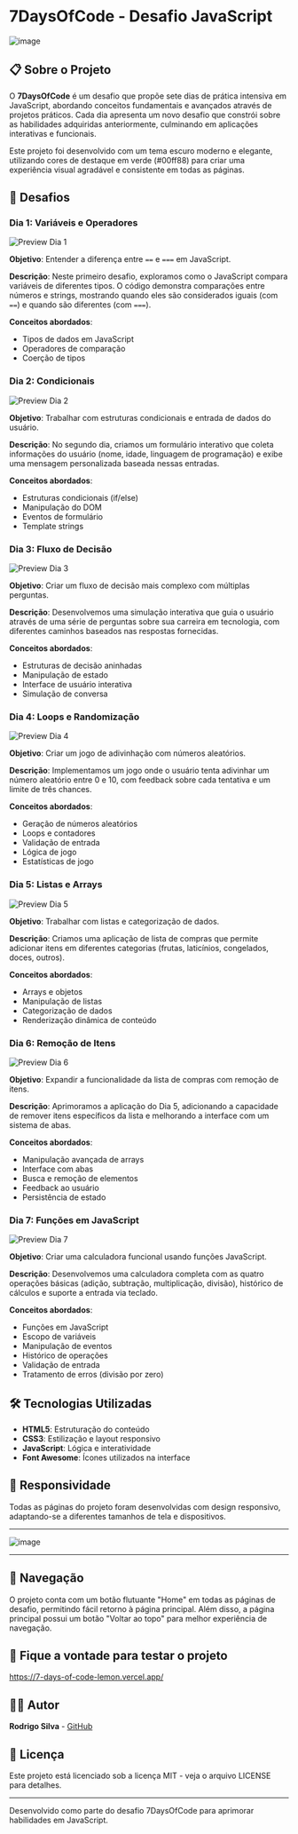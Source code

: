 # 7DaysOfCode - Desafio JavaScript

![image](https://github.com/user-attachments/assets/fbfea6f6-f700-448b-b465-428859e94f67)


## 📋 Sobre o Projeto

O **7DaysOfCode** é um desafio que propõe sete dias de prática intensiva em JavaScript, abordando conceitos fundamentais e avançados através de projetos práticos. Cada dia apresenta um novo desafio que constrói sobre as habilidades adquiridas anteriormente, culminando em aplicações interativas e funcionais.

Este projeto foi desenvolvido com um tema escuro moderno e elegante, utilizando cores de destaque em verde (#00ff88) para criar uma experiência visual agradável e consistente em todas as páginas.

## 🚀 Desafios

### Dia 1: Variáveis e Operadores

![Preview Dia 1](https://github.com/rsprogrammerbr/7DaysOfCode/blob/main/assests/preview1.jpg)

**Objetivo**: Entender a diferença entre `==` e `===` em JavaScript.

**Descrição**: Neste primeiro desafio, exploramos como o JavaScript compara variáveis de diferentes tipos. O código demonstra comparações entre números e strings, mostrando quando eles são considerados iguais (com `==`) e quando são diferentes (com `===`).

**Conceitos abordados**:
- Tipos de dados em JavaScript
- Operadores de comparação
- Coerção de tipos

### Dia 2: Condicionais

![Preview Dia 2](https://github.com/rsprogrammerbr/7DaysOfCode/blob/main/assests/preview2.jpg)

**Objetivo**: Trabalhar com estruturas condicionais e entrada de dados do usuário.

**Descrição**: No segundo dia, criamos um formulário interativo que coleta informações do usuário (nome, idade, linguagem de programação) e exibe uma mensagem personalizada baseada nessas entradas.

**Conceitos abordados**:
- Estruturas condicionais (if/else)
- Manipulação do DOM
- Eventos de formulário
- Template strings

### Dia 3: Fluxo de Decisão

![Preview Dia 3](https://github.com/rsprogrammerbr/7DaysOfCode/blob/main/assests/preview3.jpg)

**Objetivo**: Criar um fluxo de decisão mais complexo com múltiplas perguntas.

**Descrição**: Desenvolvemos uma simulação interativa que guia o usuário através de uma série de perguntas sobre sua carreira em tecnologia, com diferentes caminhos baseados nas respostas fornecidas.

**Conceitos abordados**:
- Estruturas de decisão aninhadas
- Manipulação de estado
- Interface de usuário interativa
- Simulação de conversa

### Dia 4: Loops e Randomização

![Preview Dia 4](https://github.com/rsprogrammerbr/7DaysOfCode/blob/main/assests/preview4.jpg)

**Objetivo**: Criar um jogo de adivinhação com números aleatórios.

**Descrição**: Implementamos um jogo onde o usuário tenta adivinhar um número aleatório entre 0 e 10, com feedback sobre cada tentativa e um limite de três chances.

**Conceitos abordados**:
- Geração de números aleatórios
- Loops e contadores
- Validação de entrada
- Lógica de jogo
- Estatísticas de jogo

### Dia 5: Listas e Arrays

![Preview Dia 5](https://github.com/rsprogrammerbr/7DaysOfCode/blob/main/assests/preview5.jpg)

**Objetivo**: Trabalhar com listas e categorização de dados.

**Descrição**: Criamos uma aplicação de lista de compras que permite adicionar itens em diferentes categorias (frutas, laticínios, congelados, doces, outros).

**Conceitos abordados**:
- Arrays e objetos
- Manipulação de listas
- Categorização de dados
- Renderização dinâmica de conteúdo

### Dia 6: Remoção de Itens

![Preview Dia 6](https://github.com/rsprogrammerbr/7DaysOfCode/blob/main/assests/preview6.jpg)

**Objetivo**: Expandir a funcionalidade da lista de compras com remoção de itens.

**Descrição**: Aprimoramos a aplicação do Dia 5, adicionando a capacidade de remover itens específicos da lista e melhorando a interface com um sistema de abas.

**Conceitos abordados**:
- Manipulação avançada de arrays
- Interface com abas
- Busca e remoção de elementos
- Feedback ao usuário
- Persistência de estado

### Dia 7: Funções em JavaScript

![Preview Dia 7](https://github.com/rsprogrammerbr/7DaysOfCode/blob/main/assests/preview7.jpg)

**Objetivo**: Criar uma calculadora funcional usando funções JavaScript.

**Descrição**: Desenvolvemos uma calculadora completa com as quatro operações básicas (adição, subtração, multiplicação, divisão), histórico de cálculos e suporte a entrada via teclado.

**Conceitos abordados**:
- Funções em JavaScript
- Escopo de variáveis
- Manipulação de eventos
- Histórico de operações
- Validação de entrada
- Tratamento de erros (divisão por zero)

## 🛠️ Tecnologias Utilizadas

- **HTML5**: Estruturação do conteúdo
- **CSS3**: Estilização e layout responsivo
- **JavaScript**: Lógica e interatividade
- **Font Awesome**: Ícones utilizados na interface

## 📱 Responsividade

Todas as páginas do projeto foram desenvolvidas com design responsivo, adaptando-se a diferentes tamanhos de tela e dispositivos.
***
![image](https://github.com/user-attachments/assets/d1188b1a-f854-4a7b-9242-d61b23526d1e)
***
## 🔗 Navegação

O projeto conta com um botão flutuante "Home" em todas as páginas de desafio, permitindo fácil retorno à página principal. Além disso, a página principal possui um botão "Voltar ao topo" para melhor experiência de navegação.

## 📱 Fique a vontade para testar o projeto 
https://7-days-of-code-lemon.vercel.app/

## 👨‍💻 Autor

**Rodrigo Silva** - [GitHub](https://github.com/rsprogrammerbr)

## 📄 Licença

Este projeto está licenciado sob a licença MIT - veja o arquivo LICENSE para detalhes.

---

Desenvolvido como parte do desafio 7DaysOfCode para aprimorar habilidades em JavaScript.
